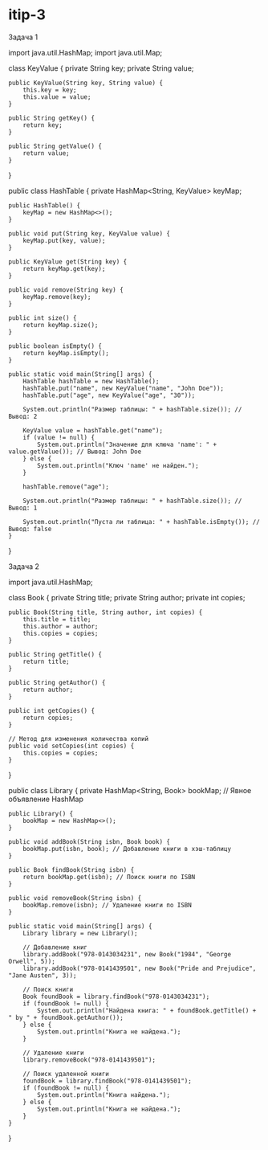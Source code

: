 # itip-3

Задача 1

import java.util.HashMap;
import java.util.Map;

class KeyValue {
    private String key;
    private String value;

    public KeyValue(String key, String value) {
        this.key = key;
        this.value = value;
    }

    public String getKey() {
        return key;
    }

    public String getValue() {
        return value;
    }
}

public class HashTable {
    private HashMap<String, KeyValue> keyMap;

    public HashTable() {
        keyMap = new HashMap<>();
    }

    public void put(String key, KeyValue value) {
        keyMap.put(key, value);
    }

    public KeyValue get(String key) {
        return keyMap.get(key);
    }

    public void remove(String key) {
        keyMap.remove(key);
    }

    public int size() {
        return keyMap.size();
    }

    public boolean isEmpty() {
        return keyMap.isEmpty();
    }

    public static void main(String[] args) {
        HashTable hashTable = new HashTable();
        hashTable.put("name", new KeyValue("name", "John Doe"));
        hashTable.put("age", new KeyValue("age", "30"));

        System.out.println("Размер таблицы: " + hashTable.size()); // Вывод: 2

        KeyValue value = hashTable.get("name");
        if (value != null) {
            System.out.println("Значение для ключа 'name': " + value.getValue()); // Вывод: John Doe
        } else {
            System.out.println("Ключ 'name' не найден.");
        }

        hashTable.remove("age");

        System.out.println("Размер таблицы: " + hashTable.size()); // Вывод: 1

        System.out.println("Пуста ли таблица: " + hashTable.isEmpty()); // Вывод: false
    }
}




Задача 2

import java.util.HashMap;

class Book {
    private String title;
    private String author;
    private int copies;

    public Book(String title, String author, int copies) {
        this.title = title;
        this.author = author;
        this.copies = copies;
    }

    public String getTitle() {
        return title;
    }

    public String getAuthor() {
        return author;
    }

    public int getCopies() {
        return copies;
    }

    // Метод для изменения количества копий
    public void setCopies(int copies) {
        this.copies = copies;
    }
}

public class Library {
    private HashMap<String, Book> bookMap; // Явное объявление HashMap

    public Library() {
        bookMap = new HashMap<>();
    }

    public void addBook(String isbn, Book book) {
        bookMap.put(isbn, book); // Добавление книги в хэш-таблицу
    }

    public Book findBook(String isbn) {
        return bookMap.get(isbn); // Поиск книги по ISBN
    }

    public void removeBook(String isbn) {
        bookMap.remove(isbn); // Удаление книги по ISBN
    }

    public static void main(String[] args) {
        Library library = new Library();

        // Добавление книг
        library.addBook("978-0143034231", new Book("1984", "George Orwell", 5));
        library.addBook("978-0141439501", new Book("Pride and Prejudice", "Jane Austen", 3));

        // Поиск книги
        Book foundBook = library.findBook("978-0143034231");
        if (foundBook != null) {
            System.out.println("Найдена книга: " + foundBook.getTitle() + " by " + foundBook.getAuthor());
        } else {
            System.out.println("Книга не найдена.");
        }

        // Удаление книги
        library.removeBook("978-0141439501");

        // Поиск удаленной книги
        foundBook = library.findBook("978-0141439501");
        if (foundBook != null) {
            System.out.println("Книга найдена.");
        } else {
            System.out.println("Книга не найдена.");
        }
    }
}
